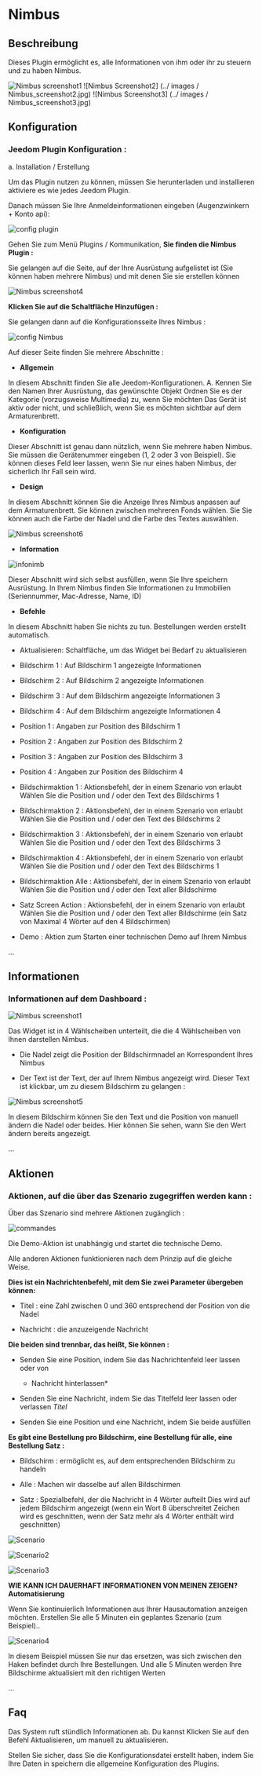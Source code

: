 Nimbus 
======

Beschreibung 
-----------

Dieses Plugin ermöglicht es, alle Informationen von ihm oder ihr zu steuern und zu haben
Nimbus.

![Nimbus screenshot1](../images/Nimbus_screenshot1.jpg) ![Nimbus
Screenshot2] (../ images / Nimbus_screenshot2.jpg) ![Nimbus
Screenshot3] (../ images / Nimbus_screenshot3.jpg)

Konfiguration 
-------------

### Jeedom Plugin Konfiguration : 

a. Installation / Erstellung


Um das Plugin nutzen zu können, müssen Sie herunterladen und installieren
aktiviere es wie jedes Jeedom Plugin.

Danach müssen Sie Ihre Anmeldeinformationen eingeben (Augenzwinkern + Konto
api):


![config plugin](../images/config_plugin.jpg)



Gehen Sie zum Menü Plugins / Kommunikation, **Sie finden die
Nimbus Plugin :**

Sie gelangen auf die Seite, auf der Ihre Ausrüstung aufgelistet ist (Sie können
haben mehrere Nimbus) und mit denen Sie sie erstellen können


![Nimbus screenshot4](../images/Nimbus_screenshot4.jpg)


**Klicken Sie auf die Schaltfläche Hinzufügen :**

Sie gelangen dann auf die Konfigurationsseite Ihres Nimbus :

![config Nimbus](../images/config_Nimbus.jpg)

Auf dieser Seite finden Sie mehrere Abschnitte :


-   **Allgemein**


In diesem Abschnitt finden Sie alle Jeedom-Konfigurationen. A.
Kennen Sie den Namen Ihrer Ausrüstung, das gewünschte Objekt
Ordnen Sie es der Kategorie (vorzugsweise Multimedia) zu, wenn Sie möchten
Das Gerät ist aktiv oder nicht, und schließlich, wenn Sie es möchten
sichtbar auf dem Armaturenbrett.

-   **Konfiguration**

Dieser Abschnitt ist genau dann nützlich, wenn Sie mehrere haben
Nimbus. Sie müssen die Gerätenummer eingeben (1, 2 oder 3 von
Beispiel). Sie können dieses Feld leer lassen, wenn Sie nur eines haben
Nimbus, der sicherlich Ihr Fall sein wird.


-   **Design**

In diesem Abschnitt können Sie die Anzeige Ihres Nimbus anpassen
auf dem Armaturenbrett. Sie können zwischen mehreren Fonds wählen. Sie
Sie können auch die Farbe der Nadel und die Farbe des Textes auswählen.


![Nimbus screenshot6](../images/Nimbus_screenshot6.jpg)

-   **Information**

![infonimb](../images/infonimb.jpg)


Dieser Abschnitt wird sich selbst ausfüllen, wenn Sie Ihre speichern
Ausrüstung. In Ihrem Nimbus finden Sie Informationen zu Immobilien
(Seriennummer, Mac-Adresse, Name, ID)

-   **Befehle**

In diesem Abschnitt haben Sie nichts zu tun. Bestellungen werden erstellt
automatisch.

-   Aktualisieren: Schaltfläche, um das Widget bei Bedarf zu aktualisieren

-   Bildschirm 1 : Auf Bildschirm 1 angezeigte Informationen

-   Bildschirm 2 : Auf Bildschirm 2 angezeigte Informationen

-   Bildschirm 3 : Auf dem Bildschirm angezeigte Informationen 3

-   Bildschirm 4 : Auf dem Bildschirm angezeigte Informationen 4

-   Position 1 : Angaben zur Position des
    Bildschirm 1

-   Position 2 : Angaben zur Position des
    Bildschirm 2

-   Position 3 : Angaben zur Position des
    Bildschirm 3

-   Position 4 : Angaben zur Position des
    Bildschirm 4

-   Bildschirmaktion 1 : Aktionsbefehl, der in einem Szenario von erlaubt
    Wählen Sie die Position und / oder den Text des Bildschirms 1

-   Bildschirmaktion 2 : Aktionsbefehl, der in einem Szenario von erlaubt
    Wählen Sie die Position und / oder den Text des Bildschirms 2

-   Bildschirmaktion 3 : Aktionsbefehl, der in einem Szenario von erlaubt
    Wählen Sie die Position und / oder den Text des Bildschirms 3

-   Bildschirmaktion 4 : Aktionsbefehl, der in einem Szenario von erlaubt
    Wählen Sie die Position und / oder den Text des Bildschirms 1

-   Bildschirmaktion Alle : Aktionsbefehl, der in einem Szenario von erlaubt
    Wählen Sie die Position und / oder den Text aller Bildschirme

-   Satz Screen Action : Aktionsbefehl, der in einem Szenario von erlaubt
    Wählen Sie die Position und / oder den Text aller Bildschirme (ein Satz von
    Maximal 4 Wörter auf den 4 Bildschirmen)

-   Demo : Aktion zum Starten einer technischen Demo auf Ihrem
    Nimbus

…

Informationen 
----------------

### Informationen auf dem Dashboard : 

![Nimbus screenshot1](../images/Nimbus_screenshot1.jpg)

Das Widget ist in 4 Wählscheiben unterteilt, die die 4 Wählscheiben von Ihnen darstellen
Nimbus.

-   Die Nadel zeigt die Position der Bildschirmnadel an
    Korrespondent Ihres Nimbus

-   Der Text ist der Text, der auf Ihrem Nimbus angezeigt wird. Dieser Text ist
    klickbar, um zu diesem Bildschirm zu gelangen :


![Nimbus screenshot5](../images/Nimbus_screenshot5.jpg)


In diesem Bildschirm können Sie den Text und die Position von manuell ändern
die Nadel oder beides. Hier können Sie sehen, wann Sie den Wert ändern
bereits angezeigt.

…

Aktionen 
-----------

### Aktionen, auf die über das Szenario zugegriffen werden kann : 

Über das Szenario sind mehrere Aktionen zugänglich :

![commandes](../images/commandes.jpg)

Die Demo-Aktion ist unabhängig und startet die technische Demo.

Alle anderen Aktionen funktionieren nach dem Prinzip auf die gleiche Weise.

**Dies ist ein Nachrichtenbefehl, mit dem Sie zwei Parameter übergeben können:**

-   Titel : eine Zahl zwischen 0 und 360 entsprechend der Position von
    die Nadel

-   Nachricht : die anzuzeigende Nachricht

**Die beiden sind trennbar, das heißt, Sie können :**

-   Senden Sie eine Position, indem Sie das Nachrichtenfeld leer lassen oder von
    * Nachricht hinterlassen*

-   Senden Sie eine Nachricht, indem Sie das Titelfeld leer lassen oder verlassen
    *Titel*

-   Senden Sie eine Position und eine Nachricht, indem Sie beide ausfüllen

**Es gibt eine Bestellung pro Bildschirm, eine Bestellung für alle, eine Bestellung
Satz :**

-   Bildschirm : ermöglicht es, auf dem entsprechenden Bildschirm zu handeln

-   Alle : Machen wir dasselbe auf allen Bildschirmen

-   Satz : Spezialbefehl, der die Nachricht in 4 Wörter aufteilt
    Dies wird auf jedem Bildschirm angezeigt (wenn ein Wort 8 überschreitet
    Zeichen wird es geschnitten, wenn der Satz mehr als 4 Wörter enthält
    wird geschnitten)

![Scenario](../images/Scenario.jpg)


![Scenario2](../images/Scenario2.jpg)


![Scenario3](../images/Scenario3.jpg)


**WIE KANN ICH DAUERHAFT INFORMATIONEN VON MEINEN ZEIGEN?
Automatisierung**

Wenn Sie kontinuierlich Informationen aus Ihrer Hausautomation anzeigen möchten.
Erstellen Sie alle 5 Minuten ein geplantes Szenario (zum Beispiel)..

![Scenario4](../images/Scenario4.jpg)

In diesem Beispiel müssen Sie nur das ersetzen, was sich zwischen den Haken befindet
durch Ihre Bestellungen. Und alle 5 Minuten werden Ihre Bildschirme aktualisiert
mit den richtigen Werten

…

Faq 
---

Das System ruft stündlich Informationen ab. Du kannst
Klicken Sie auf den Befehl Aktualisieren, um manuell zu aktualisieren.

Stellen Sie sicher, dass Sie die Konfigurationsdatei erstellt haben, indem Sie Ihre Daten in speichern
die allgemeine Konfiguration des Plugins.
